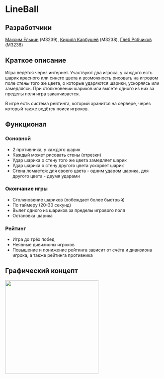 # LineBall

## Разработчики
[Максим Елькин](https://github.com/maximelkin) (M3239), [Кирилл Карбушев](https://github.com/KiriosK) (M3238), [Глеб Рябчиков](https://github.com/glebvr) (M3238)

## Краткое описание
Игра ведётся через интернет. Участвуют два игрока, у каждого есть шарик красного или синего цвета и возможность рисовать на игровом поле *стены* того же цвета, о которые ударяются шарики, ускоряясь или замедляясь. При столкновении шариков или вылете одного из них за пределы поля игра заканчивается. 

В игре есть система рейтинга, который хранится на сервере, через который также ведётся поиск игроков.

## Функционал
### Основной
* 2 противника, у каждого шарик
* Каждый может рисовать стены (отрезки)
* Удар шарика о стену того же цвета замедляет шарик
* Удар шарика о стену другого цвета ускоряет шарик
* Стена ломается: для своего цвета - одним ударом шарика, для другого цвета - двумя ударами

### Окончание игры
* Столкновение шариков (побеждает более быстрый)
* По таймеру (20-30 секунд)
* Вылет одного из шариков за пределы игрового поля
* Остановка шарика

### Рейтинг
* Игра до трёх побед
* Неявные дивизионы игроков
* Повышение и понижение рейтинга зависит от счёта и дивизиона игрока, а также рейтинга противника

## Графический концепт
<img src="https://pp.vk.me/c636027/v636027527/286ab/h4VzwyviFUo.jpg" width="300">
